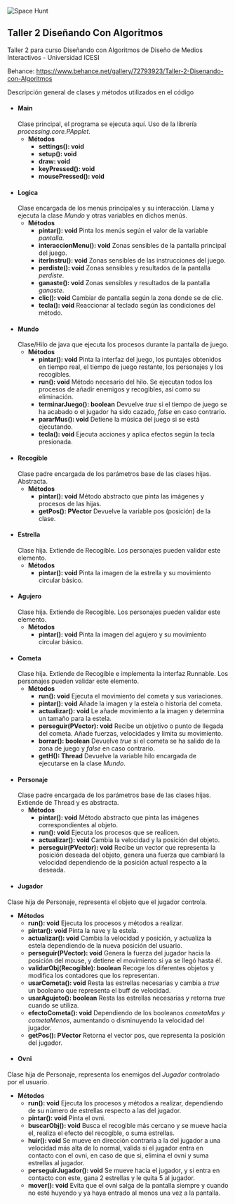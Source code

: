 ![Space Hunt](Taller2/data/Título.png)

## Taller 2 Diseñando Con Algoritmos
Taller 2 para curso Diseñando con Algoritmos de Diseño de Medios Interactivos - Universidad ICESI

Behance: https://www.behance.net/gallery/72793923/Taller-2-Disenando-con-Algoritmos

Descripción general de clases y métodos utilizados en el código

- #### Main
  Clase principal, el programa se ejecuta aquí. Uso de la librería _processing.core.PApplet_.
  * **Métodos**
    * **settings(): void**
    * **setup(): void**
    * **draw: void**
    * **keyPressed(): void**
    * **mousePressed(): void**
- #### Logica
  Clase encargada de los menús principales y su interacción. Llama y ejecuta la clase _Mundo_ y otras variables en dichos menús.
  * **Métodos**
    * **pintar(): void** Pinta los menús según el valor de la variable _pantalla_.
    * **interaccionMenu(): void** Zonas sensibles de la pantalla principal del juego.
    * **iterInstru(): void** Zonas sensibles de las instrucciones del juego.
    * **perdiste(): void** Zonas sensibles y resultados de la pantalla _perdiste_.
    * **ganaste(): void** Zonas sensibles y resultados de la pantalla _ganaste_.
    * **clic(): void** Cambiar de pantalla según la zona donde se de clic.
    * **tecla(): void** Reaccionar al teclado según las condiciones del método.
- #### Mundo
  Clase/Hilo de java que ejecuta los procesos durante la pantalla de juego.
   * **Métodos**
      * **pintar(): void** Pinta la interfaz del juego, los puntajes obtenidos en tiempo real, el tiempo de juego restante, los personajes y los recogibles.
      * **run(): void** Método necesario del hilo. Se ejecutan todos los procesos de añadir enemigos y recogibles, así como su eliminación.
      * **terminarJuego(): boolean** Devuelve _true_ si el tiempo de juego se ha acabado o el jugador ha sido cazado, _false_ en caso contrario.
      * **pararMus(): void** Detiene la música del juego si se está ejecutando.
      * **tecla(): void** Ejecuta acciones y aplica efectos según la tecla presionada.
- #### Recogible
  Clase padre encargada de los parámetros base de las clases hijas. Abstracta.
  * **Métodos**
    * **pintar(): void** Método abstracto que pinta las imágenes y procesos de las hijas.
    * **getPos(): PVector** Devuelve la variable pos (posición) de la clase.
- #### Estrella
  Clase hija. Extiende de Recogible. Los personajes pueden validar este elemento.
  * **Métodos**
    * **pintar(): void** Pinta la imagen de la estrella y su movimiento circular básico.
- #### Agujero
  Clase hija. Extiende de Recogible. Los personajes pueden validar este elemento.
  * **Métodos**
     * **pintar(): void** Pinta la imagen del agujero y su movimiento circular básico.
- #### Cometa
  Clase hija. Extiende de Recogible e implementa la interfaz Runnable. Los personajes pueden validar este elemento.
  * **Métodos**
    * **run(): void** Ejecuta el movimiento del cometa y sus variaciones.
    * **pintar(): void** Añade la imagen y la estela o historia del cometa.
    * **actualizar(): void** Le añade movimiento a la imagen y determina un tamaño para la estela.
    * **perseguir(PVector): void** Recibe un objetivo o punto de llegada del cometa. Añade fuerzas, velocidades y limita su movimiento.
    * **borrar(): boolean** Devuelve _true_ si el cometa se ha salido de la zona de juego y _false_ en caso contrario.
    * **getH(): Thread** Devuelve la variable hilo encargada de ejecutarse en la clase _Mundo_.
- #### Personaje
  Clase padre encargada de los parámetros base de las clases hijas. Extiende de Thread y es abstracta.
  * **Métodos**
    * **pintar(): void** Método abstracto que pinta las imágenes correspondientes al objeto.
    * **run(): void** Ejecuta los procesos que se realicen.
    * **actualizar(): void** Cambia la velocidad y la posición del objeto.
    * **perseguir(PVector): void** Recibe un vector que representa la posición deseada del objeto, genera una fuerza que cambiará la velocidad dependiendo de la posición actual respecto a la deseada.
 - #### Jugador
  Clase hija de Personaje, representa el objeto que el jugador controla.
  * **Métodos**
    * **run(): void** Ejecuta los procesos y métodos a realizar.
    * **pintar(): void** Pinta la nave y la estela.
    * **actualizar(): void** Cambia la velocidad y posición, y actualiza la estela dependiendo de la nueva posición del usuario.
    * **perseguir(PVector): void** Genera la fuerza del jugador hacia la posición del mouse, y detiene el movimiento si ya se llegó hasta él.
    * **validarObj(Recogible): boolean** Recoge los diferentes objetos y modifica los contadores que los representan.
    * **usarCometa(): void** Resta las estrellas necesarias y cambia a _true_ un booleano que representa el buff de velocidad.
    * **usarAgujeto(): boolean** Resta las estrellas necesarias y retorna _true_ cuando se utiliza.
    * **efectoCometa(): void** Dependiendo de los booleanos _cometaMas y cometaMenos_, aumentando o disminuyendo la velocidad del jugador.
    * **getPos(): PVector** Retorna el vector pos, que representa la posición del jugador.
 - #### Ovni
  Clase hija de Personaje, representa los enemigos del _Jugador_ controlado por el usuario.
  * **Métodos**
    * **run(): void** Ejecuta los procesos y métodos a realizar, dependiendo de su número de estrellas respecto a las del jugador.
    * **pintar(): void** Pinta el ovni.
    * **buscarObj(): void** Busca el recogible más cercano y se mueve hacia el, realiza el efecto del recogible, o suma estrellas.
    * **huir(): void** Se mueve en dirección contraria a la del jugador a una velocidad más alta de lo normal, valida si el jugador entra en contacto con el ovni, en caso de que si, elimina el ovni y suma estrellas al jugador.
    * **perseguirJugador(): void** Se mueve hacia el jugador, y si entra en contacto con este, gana 2 estrellas y le quita 5 al jugador.
    * **mover(): void** Evita que el ovni salga de la pantalla siempre y cuando no esté huyendo y ya haya entrado al menos una vez a la pantalla.
